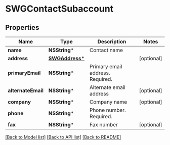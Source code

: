 # SWGContactSubaccount

## Properties
Name | Type | Description | Notes
------------ | ------------- | ------------- | -------------
**name** | **NSString*** | Contact name | 
**address** | [**SWGAddress***](SWGAddress.md) |  | [optional] 
**primaryEmail** | **NSString*** | Primary email address. Required. | 
**alternateEmail** | **NSString*** | Alternate email address | [optional] 
**company** | **NSString*** | Company name | [optional] 
**phone** | **NSString*** | Phone number. Required. | 
**fax** | **NSString*** | Fax number | [optional] 

[[Back to Model list]](../README.md#documentation-for-models) [[Back to API list]](../README.md#documentation-for-api-endpoints) [[Back to README]](../README.md)



